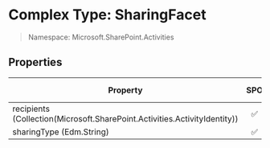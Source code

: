 # Complex Type: SharingFacet

> Namespace: Microsoft.SharePoint.Activities

## Properties

Property | SPO | SP 2019 | SP 2016 | SP 2013
----------|:---:|:-------:|:-------:|:-------:
recipients (Collection(Microsoft.SharePoint.Activities.ActivityIdentity)) | ✅ | ✅ | ❌ | ❌
sharingType (Edm.String) | ✅ | ✅ | ❌ | ❌